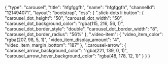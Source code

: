 {
    "type": "carousel",
    "title": "hfgfggfh",
    "name": "hfgfggfh",
    "channelId": "121494071",
    "layout": "bootstrap",
    "css": {
        ".slick-dots li button": {
            "carousel_dot_height": "50",
            "carousel_dot_width": "50",
            "carousel_dot_background_color": "rgba(115, 216, 56, 1)",
            "carousel_dot_border_style": "double",
            "carousel_dot_border_width": "8",
            "carousel_dot_border_radius": "56%"
        },
        ".video-item": {
            "video_item_color": "rgba(207, 98, 5, 1)",
            "video_item_display_amount": "4",
            "video_item_margin_bottom": "187"
        },
        ".carousel-arrow": {
            "carousel_arrow_background_color": "rgba(221, 139, 0, 1)",
            "carousel_arrow_hover_background_color": "rgba(48, 178, 12, 1)"
        }
    }
}